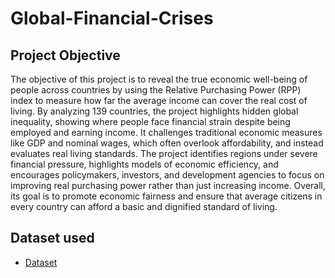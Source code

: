 # Global-Financial-Crises
## Project Objective
The objective of this project is to reveal the true economic well-being of people across countries by using the Relative Purchasing Power (RPP) index to measure how far the average income can cover the real cost of living. By analyzing 139 countries, the project highlights hidden global inequality, showing where people face financial strain despite being employed and earning income. It challenges traditional economic measures like GDP and nominal wages, which often overlook affordability, and instead evaluates real living standards. The project identifies regions under severe financial pressure, highlights models of economic efficiency, and encourages policymakers, investors, and development agencies to focus on improving real purchasing power rather than just increasing income. Overall, its goal is to promote economic fairness and ensure that average citizens in every country can afford a basic and dignified standard of living.

## Dataset used
- <a href="https://1drv.ms/x/c/06c417b19b3595d0/EUAvaSqGQQhIoINm7_Mi7pkBViUet7xwey7vmiE4zzxMxg">Dataset</a>

